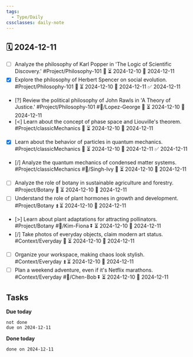 ```yaml
---
tags:
  - Type/Daily
cssclasses: daily-note
---
```


## 🗓️ 2024-12-11

- [ ] Analyze the philosophy of Karl Popper in 'The Logic of Scientific Discovery.' #Project/Philosophy-101 🔺 ⏳ 2024-12-10 📅 2024-12-11
- [x] Explore the philosophy of Herbert Spencer on social evolution. #Project/Philosophy-101 🔼 ⏳ 2024-12-10 📅 2024-12-11 ✅ 2024-12-11
- [?] Review the political philosophy of John Rawls in 'A Theory of Justice.' #Project/Philosophy-101 #👤/Lopez-George 🔽 ⏳ 2024-12-10 📅 2024-12-11
- [<] Learn about the concept of phase space and Liouville's theorem. #Project/classicMechanics 🔽 ⏳ 2024-12-10 📅 2024-12-11
- [x] Learn about the behavior of particles in quantum mechanics. #Project/classicMechanics 🔽 ⏳ 2024-12-10 📅 2024-12-11 ✅ 2024-12-11
- [/] Analyze the quantum mechanics of condensed matter systems. #Project/classicMechanics #👤/Singh-Ivy 🔽 ⏳ 2024-12-10 📅 2024-12-11
- [ ] Analyze the role of botany in sustainable agriculture and forestry. #Project/Botany 🔽 ⏳ 2024-12-10 📅 2024-12-11
- [ ] Understand the role of plant hormones in growth and development. #Project/Botany ⏫ ⏳ 2024-12-10 📅 2024-12-11
- [>] Learn about plant adaptations for attracting pollinators. #Project/Botany #👤/Kim-Fiona ⏬ ⏳ 2024-12-10 📅 2024-12-11
- [/] Take photos of everyday objects, claim modern art status. #Context/Everyday 🔺 ⏳ 2024-12-10 📅 2024-12-11
- [ ] Organize your workspace, making chaos look stylish. #Context/Everyday ⏫ ⏳ 2024-12-10 📅 2024-12-11
- [ ] Plan a weekend adventure, even if it's Netflix marathons. #Context/Everyday #👤/Chen-Bob ⏬ ⏳ 2024-12-10 📅 2024-12-11

## Tasks

**Due today**

```tasks
not done
due on 2024-12-11
```

**Done today**

```tasks
done on 2024-12-11
```
            